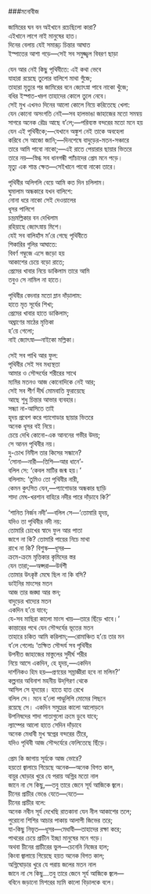 ###মনোবীজ

জামিরের ঘন বন অইখানে রচেছিলো কারা?  
এইখানে লাগে নাই মানুষের হাত।  
দিনের বেলায় যেই সমারূঢ় চিন্তার আঘাত  
ইস্পাতের আশা গড়ে—সেই সব সমুজ্জ্বল বিবরণ ছাড়া  
 
যেন আর নেই কিছু পৃথিবীতে: এই কথা ভেবে  
যাহারা রয়েছে তুলোর বালিশে মাথা গুঁজে;  
তাহারা মৃত্যুর পর জামিরের বনে জ্যোৎস্না পাবে নাকো খুঁজে;  
বধির ইস্পাত-খড়্গ তাহাদের কোলে তুলে নেবে।  
সেই মুখ এখনও দিনের আলো কোলে নিয়ে করিতেছে খেলা:  
যেন কোনো অসংগতি নেই—সব হালভাঙা জাহাজের মতো সমন্বয়  
সাগরে অনেক রৌদ্র আছে ব’লে;—পরিব্যস্ত বন্দরের মতো মনে হয়  
যেন এই পৃথিবীকে;—যেখানে অঙ্কুশ নেই তাকে অবহেলা  
করিবে সে আজো জানি;—দিনশেষে বাদুড়ের-মতন-সঞ্চারে  
তারে আমি পাবো নাকো;—এই রাতে পেয়ারার ছায়ার ভিতরে  
তারে নয়—স্নিগ্ধ সব ধানগন্ধী প্যাঁচাদের প্রেম মনে পড়ে।  
মৃত্যু এক শান্ত ক্ষেত—সেইখানে পাবো নাকো তারে।  
 
পৃথিবীর অলিগলি বেয়ে আমি কত দিন চলিলাম।  
ঘুমালাম অন্ধকারে যখন বালিশে:  
নোনা ধরে নাকো সেই দেওয়ালের  
ধূসর পালিশে  
চন্দ্রমল্লিকার বন দেখিলাম  
রহিয়াছে জ্যোৎস্নায় মিশে।  
যেই সব বালিহাঁস ম’রে গেছে পৃথিবীতে  
শিকারির গুলির আঘাতে:  
বিবর্ণ গম্বুজে এসে জড়ো হয়  
আকাশের চেয়ে বড়ো রাতে;  
প্রেমের খাবার নিয়ে ডাকিলাম তারে আমি  
তবুও সে নামিল না হাতে।  
 
পৃথিবীর বেদনার মতো ম্লান দাঁড়ালাম:  
হাতে মৃত সূর্যের শিখা;  
প্রেমের খাবার হাতে ডাকিলাম;  
অঘ্রাণের মাঠের মৃত্তিকা  
হ’য়ে গেলো;  
নাই জ্যোৎস্না—নাইকো মল্লিকা।  
 
সেই সব পাখি আর ফুল:  
পৃথিবীর সেই সব মধ্যস্থতা  
আমার ও সৌন্দর্যের শরীরের সাথে  
ম্যমির মতনও আজ কোনোদিকে নেই আর;  
সেই সব শীর্ণ দীর্ঘ মোমবাতি ফুরায়েছে  
আছে শুধু চিন্তার আভার ব্যবহার।  
সন্ধ্যা না-আসিতে তাই  
হৃদয় প্রবেশ করে প্যাগোডার ছায়ার ভিতরে  
অনেক ধূসর বই নিয়ে।   
চেয়ে দেখি কোনো-এক আননের গভীর উদয়;  
সে আনন পৃথিবীর নয়।  
দু-চোখ নিমীল তার কিসের সন্ধানে?  
‘সোনা—নারী—তিশি—আর ধানে’-  
বলিল সে: ‘কেবল মাটির জন্ম হয়।’  
বলিলাম: ‘তুমিও তো পৃথিবীর নারী,  
কেমন কুৎসিত যেন,—প্যাগোডার অন্ধকার ছাড়ি  
শাদা মেঘ-খরশান বাহিরে নদীর পারে দাঁড়াবে কি?’  
 
‘শানিত নির্জন নদী’—বলিল সে—‘তোমারি হৃদয়,  
যদিও তা পৃথিবীর নদী নয়:  
তোমারি চোখের স্বাদে ফুল আর পাতা  
জাগে না কি? তোমারি পায়ের নিচে মাথা  
রাখে না কি? বিশুস্ক—ধূসর—  
ক্রমে-ক্রমে মৃত্তিকার কৃমিদের স্তর  
যেন তারা;—অপ্সরা—উর্বশী  
তোমার উৎকৃষ্ট মেঘে ছিল না কি বসি?  
ডাইনির মাংসের মতন  
আজ তার জঙ্ঘা আর স্তন;  
বাদুড়ের খাদ্যের মতন  
একদিন হ’য়ে যাবে;  
যে-সব মাছিরা কালো মাংস খায়—তারে ছিঁড়ে খাবে।’  
কান্তারের পথে যেন সৌন্দর্যের ভূতের মতন  
তাহারে চকিত আমি করিলাম;—রোমাঞ্চিত হ’য়ে তার মন  
ব’লে গেলোঃ ‘তক্ষিত সৌন্দর্য সব পৃথিবীর  
উপনীত জাহাজের মাস্তুলের সুদীর্ঘ শরীর  
নিয়ে আসে একদিন, হে হৃদয়,—একদিন  
দার্শনিকও হিম হয়—প্রণয়ের সম্রাজ্ঞীরা হবে না মলিন?’  
কল্পনার অবিনাশ মহনীয় উদ্‌গিরণ থেকে  
আসিল সে হৃদয়ের। হাতে হাত রেখে  
বলিল সে। মনে হ’লো পাণ্ডুলিপি মোমের পিছনে  
রয়েছে সে। একদিন সমুদ্রের কালো আলোড়নে  
উপনিষদের শাদা পাতাগুলো ক্রমে ডুবে যাবে;  
ল্যাম্পের আলো হাতে সেদিন দাঁড়াবে  
অনেক মেধাবী মুখ স্বপ্নের বন্দরের তীরে,  
যদিও পৃথিবী আজ সৌন্দর্যেরে ফেলিতেছে ছিঁড়ে।  
 
প্রেম কি জাগায় সূর্যকে আজ ভোরে?  
হয়তো জ্বালায়ে গিয়েছে অনেক—অনেক বিগত কাল,  
বায়ুর ঘোড়ার খুরে যে পরায় অগ্নির মতো নাল  
জানে না সে কিছু,—তবু তারে জেনে সূর্য আজিকে জ্বলে।  
চীনের প্রাচীর ভেঙে যেতে—যেতে—   
চীনের প্রাচীর বলে:   
অনেক নবীন সূর্য দেখেছি রাতকানা যেন নীল আকাশের তলে;  
পুরোনো শিশির আচার পাকায় আলাপী জিভের তরে;  
যা-কিছু নিভৃত—ধূসর—মেধাবী—তাহাদের রক্ষা করে;  
পাথরের চেয়ে প্রাচীন ইচ্ছা মানুষের মনে গড়ে।  
অথবা চীনের প্রাচীরের ভুল—চেনেনি নিজের হাল;  
কিংবা জ্বালায়ে গিয়েছে হয়ত অনেক বিগত কাল;  
অগ্নিঘোড়ার খুরে যে পরায় জলের মতন নাল  
জানে না সে কিছু...তবু তারে জেনে সূর্য আজিকে জ্বলে—  
ববিনে জড়ানো মিশরের ম্যমি কালো বিড়ালকে বলে।  